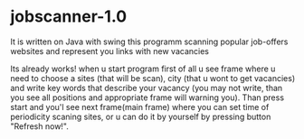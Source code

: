# jobscanner-1.0
It is written on Java with swing
this programm scanning popular job-offers websites and represent you links with new vacancies

Its already works!
when u start program first of all u see frame where u need to choose a sites (that will be scan), city (that u wont to get vacancies) and write key words that describe your vacancy (you may not write, than you see all positions and appropriate frame will warning you). Than press start and you'l see next frame(main frame) where you can set time of periodicity scaning sites, or u can do it by yourself by pressing button "Refresh now!".
